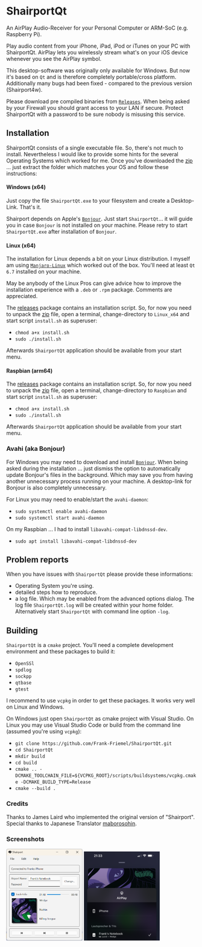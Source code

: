 # ShairportQt

An AirPlay Audio-Receiver for your Personal Computer or ARM-SoC (e.g. Raspberry Pi).

Play audio content from your iPhone, iPad, iPod or iTunes on your PC with ShairportQt.
AirPlay lets you wirelessly stream what's on your iOS device whenever you see the AirPlay symbol.

This desktop-software was originally only available for Windows.
But now it's based on `Qt` and is therefore completely portable/cross platform. Additionally many bugs had been fixed - compared to the
previous version (Shairport4w).

Please download pre compiled binaries from [`Releases`](https://github.com/Frank-Friemel/ShairportQt/releases).
When being asked by your Firewall you should grant access to your LAN if secure. Protect ShairportQt with a password
to be sure nobody is misusing this service.

## Installation

ShairportQt consists of a single executable file. So, there's not much to install. Nevertheless I would like to provide
some hints for the several Operating Systems which worked for me. Once you've downloaded the
[zip](https://github.com/Frank-Friemel/ShairportQt/releases) ... just extract the folder which matches your
OS and follow these instructions:

#### Windows (x64)

Just copy the file `ShairportQt.exe` to your filesystem and create a Desktop-Link. That's it.

Shairport depends on Apple's [`Bonjour`](https://support.apple.com/kb/DL999). Just start `ShairportQt`... it will guide you in case `Bonjour`
is not installed on your machine. Please retry to start `ShairportQt.exe` after
installation of `Bonjour`.

#### Linux (x64)

The installation for Linux depends a bit on your Linux distribution.
I myself am using [`Manjaro-Linux`](https://manjaro.org/)
which worked out of the box. You'll need at least `Qt 6.7` installed on your machine.

May be anybody of the Linux Pros can give advice how to improve the installation experience with a `.deb` or `.rpm`
package. Comments are appreciated.

The [releases](https://github.com/Frank-Friemel/ShairportQt/releases) package contains an installation script. So, for now you need to unpack the
[zip](https://github.com/Frank-Friemel/ShairportQt/releases) file, open a terminal, change-directory to
`Linux_x64` and start script `install.sh` as superuser:

- `chmod a+x install.sh`
- `sudo ./install.sh`

Afterwards `ShairportQt` application should be available from your start menu.

#### Raspbian (arm64)

The [releases](https://github.com/Frank-Friemel/ShairportQt/releases) package contains an installation script. So, for now you need to unpack the
[zip](https://github.com/Frank-Friemel/ShairportQt/releases) file, open a terminal, change-directory to
`Raspbian` and start script `install.sh` as superuser:

- `chmod a+x install.sh`
- `sudo ./install.sh`

Afterwards `ShairportQt` application should be available from your start menu.

### Avahi (aka Bonjour)

For Windows you may need to download and install [`Bonjour`](https://support.apple.com/kb/DL999). 
When being asked during the installation ... just dismiss the option to automatically update Bonjour's files in the background. 
Which may save you from having another unnecessary process running on your machine.
A desktop-link for Bonjour is also completely unnecessary.

For Linux you may need to enable/start the `avahi-daemon`:

- `sudo systemctl enable avahi-daemon`
- `sudo systemctl start avahi-daemon`

On my Raspbian ... I had to install `libavahi-compat-libdnssd-dev`.

- `sudo apt install libavahi-compat-libdnssd-dev`

## Problem reports

When you have issues with `ShairportQt` please provide these informations:

- Operating System you're using.
- detailed steps how to reproduce.
- a log file. Which may be enabled from the advanced options dialog. The log file `ShairportQt.log` will be created within your home folder. Alternatively start `ShairportQt` with command line option `-log`.

## Building

`ShairportQt` is a `cmake` project. You'll need a complete development environment and these packages to build it:

- `OpenSSl`
- `spdlog`
- `sockpp`
- `qtbase`
- `gtest`

I recommend to use `vcpkg` in order to get these packages.
It works very well on Linux and Windows.

On Windows just open `ShairportQt` as cmake project with Visual Studio.
On Linux you may use Visual Studio Code or build from the command line (assumed you're using `vcpkg`):

- `git clone https://github.com/Frank-Friemel/ShairportQt.git`
- `cd ShairportQt`
- `mkdir build`
- `cd build`
- `cmake .. -DCMAKE_TOOLCHAIN_FILE=${VCPKG_ROOT}/scripts/buildsystems/vcpkg.cmake -DCMAKE_BUILD_TYPE=Release`
- `cmake --build .`


### Credits

Thanks to James Laird who implemented the original version of "Shairport".
Special thanks to Japanese Translator [maborosohin](https://github.com/maboroshin).

### Screenshots

<img src="img/screen.png" width="40%" height="40%">

<img src="img/airplay.png" width="40%" height="40%">
